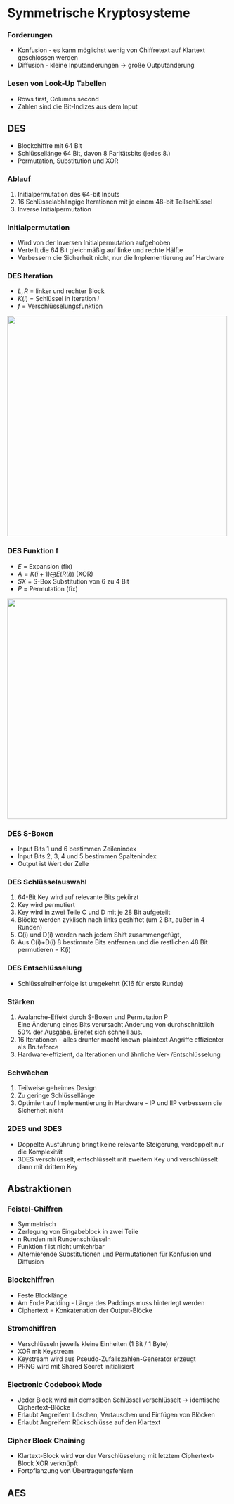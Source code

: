 # Symmetrische Kryptosysteme

### Forderungen
- Konfusion - es kann möglichst wenig von Chiffretext auf Klartext geschlossen werden
- Diffusion - kleine Inputänderungen -> große Outputänderung

### Lesen von Look-Up Tabellen
- Rows first, Columns second
- Zahlen sind die Bit-Indizes aus dem Input

## DES
- Blockchiffre mit 64 Bit
- Schlüssellänge 64 Bit, davon 8 Paritätsbits (jedes 8.)
- Permutation, Substitution und XOR

### Ablauf
1. Initialpermutation des 64-bit Inputs
2. 16 Schlüsselabhängige Iterationen mit je einem 48-bit Teilschlüssel
3. Inverse Initialpermutation

### Initialpermutation
- Wird von der Inversen Initialpermutation aufgehoben
- Verteilt die 64 Bit gleichmäßig auf linke und rechte Hälfte
- Verbessern die Sicherheit nicht, nur die Implementierung auf Hardware

### DES Iteration
- $L, R$ = linker und rechter Block
- $K(i)$ = Schlüssel in Iteration $i$
- $f$ = Verschlüsselungsfunktion

<img src="https://github.com/batzner/unistuff/raw/master/LMU/IT-Sicherheit/img/des-iteration.png" width=500/>

### DES Funktion f
- $E$ = Expansion (fix)
- $A = K(i+1) \bigoplus E(R(i))$ (XOR)
- $SX$ = S-Box Substitution von 6 zu 4 Bit
- $P$ = Permutation (fix)

<img src="https://github.com/batzner/unistuff/raw/master/LMU/IT-Sicherheit/img/des-funktion.png" width=500/>

### DES S-Boxen
- Input Bits 1 und 6 bestimmen Zeilenindex
- Input Bits 2, 3, 4 und 5 bestimmen Spaltenindex
- Output ist Wert der Zelle

### DES Schlüsselauswahl
1. 64-Bit Key wird auf relevante Bits gekürzt
2. Key wird permutiert
3. Key wird in zwei Teile C und D mit je 28 Bit aufgeteilt
4. Blöcke werden zyklisch nach links geshiftet (um 2 Bit, außer in 4 Runden)
5. C(i) und D(i) werden nach jedem Shift zusammengefügt, 
6. Aus C(i)+D(i) 8 bestimmte Bits entfernen und die restlichen 48 Bit permutieren = K(i)

### DES Entschlüsselung
- Schlüsselreihenfolge ist umgekehrt (K16 für erste Runde)

### Stärken
1. Avalanche-Effekt durch S-Boxen und Permutation P  
  Eine Änderung eines Bits verursacht Änderung von durchschnittlich 50% der Ausgabe. Breitet sich schnell aus.
2. 16 Iterationen - alles drunter macht known-plaintext Angriffe effizienter als Bruteforce
3. Hardware-effizient, da Iterationen und ähnliche Ver- /Entschlüsselung

### Schwächen
1. Teilweise geheimes Design
2. Zu geringe Schlüssellänge
3. Optimiert auf Implementierung in Hardware - IP und IIP verbessern die Sicherheit nicht

### 2DES und 3DES
- Doppelte Ausführung bringt keine relevante Steigerung, verdoppelt nur die Komplexität
- 3DES verschlüsselt, entschlüsselt mit zweitem Key und verschlüsselt dann mit drittem Key

## Abstraktionen

### Feistel-Chiffren
- Symmetrisch
- Zerlegung von Eingabeblock in zwei Teile
- n Runden mit Rundenschlüsseln
- Funktion f ist nicht umkehrbar
- Alternierende Substitutionen und Permutationen für Konfusion und Diffusion

### Blockchiffren
- Feste Blocklänge
- Am Ende Padding - Länge des Paddings muss hinterlegt werden
- Ciphertext = Konkatenation der Output-Blöcke

### Stromchiffren
- Verschlüsseln jeweils kleine Einheiten (1 Bit / 1 Byte)
- XOR mit Keystream
- Keystream wird aus Pseudo-Zufallszahlen-Generator erzeugt
- PRNG wird mit Shared Secret initialisiert

### Electronic Codebook Mode
- Jeder Block wird mit demselben Schlüssel verschlüsselt -> identische Ciphertext-Blöcke
- Erlaubt Angreifern Löschen, Vertauschen und Einfügen von Blöcken 
- Erlaubt Angreifern Rückschlüsse auf den Klartext

### Cipher Block Chaining
- Klartext-Block wird **vor** der Verschlüsselung mit letztem Ciphertext-Block XOR verknüpft
- Fortpflanzung von Übertragungsfehlern

## AES

